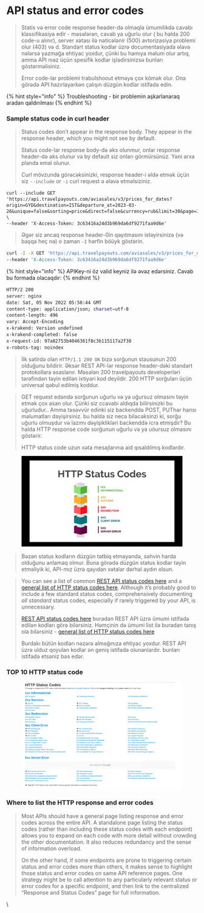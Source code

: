 # API status and error codes

> Statis və error code response header-də olmaqla ümumilikdə cavabı klassifikasiya edir - məsələrən, cavab ya uğurlu olur ( bu halda 200 code-u alınır), server xətası ilə nəticələnir (500) avtorizasiya problemi olur (403) və d. Standart status kodlar üzrə documentasiyada əlavə nələrsə yazmağa ehtiyac yoxdur, çünki bu hamıya məlum olur artıq, amma API nıəz üçün spesifik kodlar işlədirsinizsə bunları göstərməlisiniz.&#x20;
>
> Error code-lar problemi trabulshoout etməyə çox kömək olur. Ona görədə API hazırlayarkən çalışın düzgün kodlar istifadə edin.

{% hint style="info" %}
Troubleshooting - bir problemin aşkarlanaraq aradan qaldırılması
{% endhint %}

### Sample status code in curl header

> Status codes don’t appear in the response body. They appear in the response header, which you might not see by default.
>
> Status code-lar response body-də əks olunmur, onlar response header-də əks olunur və by default siz onları görmürsünüz. Yəni arxa planda emal olunur.
>
> Curl  mövzunda görəcəksinizki, response header-i əldə etmək üçün siz `--include` or `-i` curl request ə əlavə etməlsiziniz.&#x20;

```
curl --include GET 'https://api.travelpayouts.com/aviasales/v3/prices_for_dates?origin=GYD&destination=IST&departure_at=2023-03-26&unique=false&sorting=price&direct=false&currency=rub&limit=30&page=1&one_way=true&token=3c63416a24d3b969da6df9271faa9d6e' \
--header 'X-Access-Token: 3c63416a24d3b969da6df9271faa9d6e'
```

> Əgər siz ancaq response header-0in qayıtmasını istəyirsinizə (və başqa heç nə) o zaman `-I` hərfin böüyk göstərin.



```bash
curl -I -X GET 'https://api.travelpayouts.com/aviasales/v3/prices_for_dates?origin=GYD&destination=IST&departure_at=2023-03-26&unique=false&sorting=price&direct=false&currency=rub&limit=30&page=1&one_way=true&token=3c63416a24d3b969da6df9271faa9d6e' \
--header 'X-Access-Token: 3c63416a24d3b969da6df9271faa9d6e'
```

{% hint style="info" %}
APIKey-ni öz valid keyniz ilə əvəz edərsiniz. Cavab bu formada olacaqdır:
{% endhint %}

```bash
HTTP/2 200 
server: nginx
date: Sat, 05 Nov 2022 05:58:44 GMT
content-type: application/json; charset=utf-8
content-length: 496
vary: Accept-Encoding
x-krakend: Version undefined
x-krakend-completed: false
x-request-id: 97a82753b4046361f8c3b115117a2f30
x-robots-tag: noindex
```

> İlk sətirdə olan `HTTP/1.1 200 OK` bizə sorğunun stausunun 200 olduğunu bildirir. Əksər REST API-lər response header-dəki standart protokollara əsaslanır. Məsələn 200 travelpayouts developerləri tərəfindən təyin edilən ixtiyari kod deyildir. 200 HTTP sorğuları üçün universal qəbul edilmiş koddur.&#x20;

> GET request edəndə sorğunun uğurlu və ya uğursuz olmasını təyin etmək çox asan olur. Çünki siz ccavabı aldıqda bilirsinizki bu uğurludur.. Amma təsəvvür edinki siz backenddə POST, PUThər hansı məlumatları dəyişirsiniz.  bu halda siz necə biləcəksinzi ki, sorğu uğurlu olmuşdur və lazımı dəyişiklikləri backenddə icra etmişdir? Bu halda HTTP response code sorğunun uğurlu və ya uöursuz olmasını göstərir.
>
> HTTP status code uzun xəta mesajlarınıa aid qısaldılmış kodlardır.

<figure><img src="../.gitbook/assets/image (1).png" alt=""><figcaption></figcaption></figure>

> Bəzən status kodların düzgün tətbiq etməyəndə, səhvin harda olduğunu anlamaq olmur. Buna görədə düzgün status kodlar təyin etməliyik ki, API-mız üzrə qayıdan xətalar dərhal aydın olsun.

> You can see a list of common [REST API status codes here](http://www.restapitutorial.com/httpstatuscodes.html) and a [general list of HTTP status codes here](https://en.wikipedia.org/wiki/List\_of\_HTTP\_status\_codes). Although it’s probably good to include a few standard status codes, comprehensively documenting _all standard_ status codes, especially if rarely triggered by your API, is unnecessary.
>
> [REST API status codes here](http://www.restapitutorial.com/httpstatuscodes.html) buradan REST API üzrə ümumi istifadə edilən kodları görə bilərsiniz. Həmçinin də ümumi list ilə buradan tanış ola bilərsiniz -  [general list of HTTP status codes here](https://en.wikipedia.org/wiki/List\_of\_HTTP\_status\_codes)
>
> Burdakı bütün kodları nəzərə almağınıza ehtiyac yoxdur. REST API üzrə ulduz qoyulan kodlar ən geniş istifadə olunanlardır. bunları istifadə etsəniz bəs edər.

### TOP 10 HTTP status code

<figure><img src="../.gitbook/assets/image.png" alt=""><figcaption></figcaption></figure>

### Where to list the HTTP response and error codes

> Most APIs should have a general page listing response and error codes across the entire API. A standalone page listing the status codes (rather than including these status codes with each endpoint) allows you to expand on each code with more detail without crowding the other documentation. It also reduces redundancy and the sense of information overload.
>
> On the other hand, if some endpoints are prone to triggering certain status and error codes more than others, it makes sense to highlight those status and error codes on same API reference pages. One strategy might be to call attention to any particularly relevant status or error codes for a specific endpoint, and then link to the centralized “Response and Status Codes” page for full information.

\


